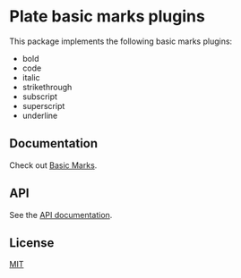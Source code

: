 # Plate basic marks plugins

This package implements the following basic marks plugins:  
- bold
- code
- italic
- strikethrough
- subscript
- superscript
- underline

## Documentation

Check out
[Basic Marks](https://plate.udecode.io/docs/basic-marks).

## API

See the [API documentation](https://plate-api.udecode.io/globals.html). 

## License

[MIT](../../../LICENSE)
